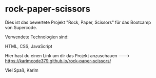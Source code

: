 # rock-paper-scissors

Dies ist das bewertete Projekt "Rock, Paper, Scissors" für das Bootcamp von Supercode. 

Verwendete Technologien sind:

HTML, CSS, JavaScript

Hier hast du einen Link um dir das Projekt anzuschauen ---> https://karimcode379.github.io/rock-paper-scissors/

Viel Spaß, Karim
